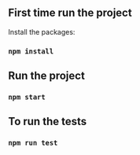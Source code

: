 
## First time run the project

Install the packages:

### `npm install`

## Run the project
### `npm start`


## To run the tests
### `npm run test`
